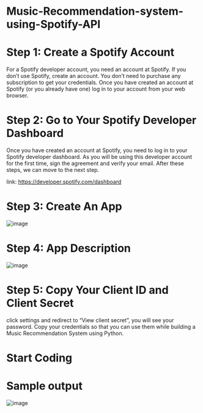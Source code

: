 # Music-Recommendation-system-using-Spotify-API

# Step 1: Create a Spotify Account
For a Spotify developer account, you need an account at Spotify. If you don’t use Spotify, create an account. You don’t need to purchase any subscription to get your credentials. Once you have created an account at Spotify (or you already have one) log in to your account from your web browser.

# Step 2: Go to Your Spotify Developer Dashboard
Once you have created an account at Spotify, you need to log in to your Spotify developer dashboard. As you will be using this developer account for the first time, sign the agreement and verify your email. After these steps, we can move to the next step.

link: https://developer.spotify.com/dashboard

# Step 3: Create An App

![image](https://github.com/Logeshvar2004/Music-Recommendation-system-using-Spotify-API/assets/102981016/6b341bb9-6779-4672-9ff5-323aeb51b187)

# Step 4: App Description

![image](https://github.com/Logeshvar2004/Music-Recommendation-system-using-Spotify-API/assets/102981016/6893eadd-eb08-4751-a7df-da9c47f51215)

# Step 5: Copy Your Client ID and Client Secret
click settings and redirect to “View client secret”, you will see your password. Copy your credentials so that you can use them while building a Music Recommendation System using Python.

# Start Coding

# Sample output
![image](https://github.com/Logeshvar2004/Music-Recommendation-system-using-Spotify-API/assets/102981016/feb0d0d6-e81e-46ad-b50d-d8275b32d75e)
